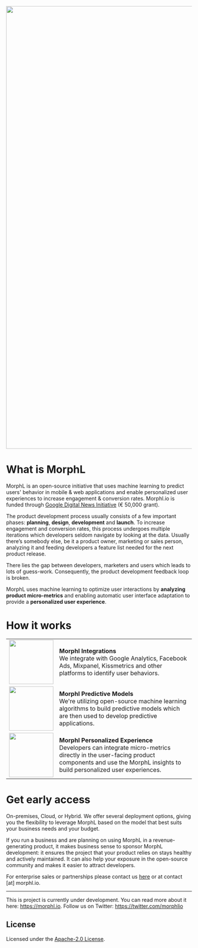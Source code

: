 <div align="center">
    <img src="https://raw.githubusercontent.com/Morphl-Project/media-kit/master/05%20-%20Banners/morphl-banner-color.png" style="width:1200px; height: auto;" />
</div>


# What is MorphL

MorphL is an open-source initiative that uses machine learning to predict users' behavior in mobile & web applications and enable personalized user experiences to increase engagement & conversion rates. Morphl.io is funded through [Google Digital News Initiative](https://newsinitiative.withgoogle.com/dnifund/) (€ 50,000 grant).

The product development process usually consists of a few important phases: <strong>planning</strong>, <strong>design</strong>, <strong>development</strong> and <strong>launch</strong>. To increase engagement and conversion rates, this process undergoes multiple iterations which developers seldom navigate by looking at the data. Usually there’s somebody else, be it a product owner, marketing or sales person, analyzing it and feeding developers a feature list needed for the next product release. 

There lies the gap between developers, marketers and users which leads to lots of guess-work. Consequently, the product development feedback loop is broken. 

MorphL uses machine learning to optimize user interactions by <strong>analyzing product micro-metrics</strong> and enabling automatic user interface adaptation to provide a <strong>personalized user experience</strong>.


# How it works

<table>
    <tr>
        <td><img src="https://morphl.io/images/icons/icon-integrations.svg" style="width:120px; height: auto;" /></td><td><strong>Morphl Integrations</strong><br/>
We integrate with Google Analytics, Facebook Ads, Mixpanel, Kissmetrics and other platforms to identify user behaviors.</td>
    </tr>
    <tr>
        <td><img src="https://morphl.io/images/icons/icon-predictive-models.svg" style="width:120px; height: auto;" /></td><td><strong>Morphl Predictive Models</strong><br/>
We're utilizing open-source machine learning algorithms to build predictive models which are then used to develop predictive applications.</td>
    </tr>
    <tr>
        <td><img src="https://morphl.io/images/icons/icon-personalized-experience.svg" style="width:120px; height: auto;" /></td><td><strong>Morphl Personalized Experience</strong><br/>
Developers can integrate micro-metrics directly in the user-facing product components and use the MorphL insights to build personalized user experiences.</td>
    </tr>
</table>    


# Get early access

On-premises, Cloud, or Hybrid. We offer several deployment options, giving you the flexibility to leverage MorphL based on the model that best suits your business needs and your budget.

If you run a business and are planning on using MorphL in a revenue-generating product, it makes business sense to sponsor MorphL development: it ensures the project that your product relies on stays healthy and actively maintained. It can also help your exposure in the open-source community and makes it easier to attract developers.

For enterprise sales or partnerships please contact us [here](https://morphl.io/contact.html) or at contact [at] morphl.io.

____
This is project is currently under development. You can read more about it here: https://morphl.io. Follow us on Twitter: https://twitter.com/morphlio


## License

Licensed under the [Apache-2.0 License](https://opensource.org/licenses/Apache2.0).
